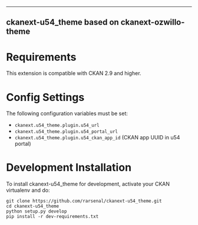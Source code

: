 ------------------------
ckanext-u54_theme
based on ckanext-ozwillo-theme
------------------------

Requirements
============

This extension is compatible with CKAN 2.9 and higher.


Config Settings
===============

The following configuration variables must be set:

* `ckanext.u54_theme.plugin.u54_url` 
* `ckanext.u54_theme.plugin.u54_portal_url` 
* `ckanext.u54_theme.plugin.u54_ckan_app_id` (CKAN app UUID in u54 portal)


Development Installation
========================

To install ckanext-u54_theme for development, activate your CKAN
virtualenv and do:

    git clone https://github.com/rarsenal/ckanext-u54_theme.git
    cd ckanext-u54_theme
    python setup.py develop
    pip install -r dev-requirements.txt

